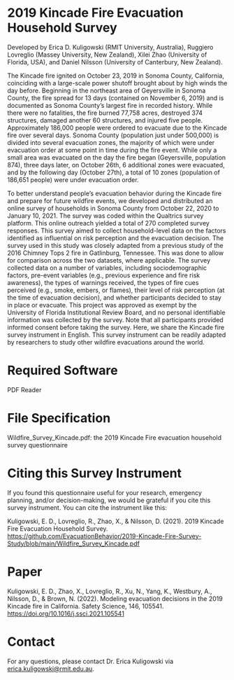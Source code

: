 # 2019 Kincade Fire Evacuation Household Survey
Developed by Erica D. Kuligowski (RMIT University, Australia), Ruggiero Lovreglio (Massey University, New Zealand), Xilei Zhao (University of Florida, USA), and Daniel Nilsson (University of Canterbury, New Zealand).

The Kincade fire ignited on October 23, 2019 in Sonoma County, California, coinciding with a large-scale power shutoff brought about by high winds the day before. Beginning in the northeast area of Geyersville in Sonoma County, the fire spread for 13 days (contained on November 6, 2019) and is documented as Sonoma County’s largest fire in recorded history. While there were no fatalities, the fire burned 77,758 acres, destroyed 374 structures, damaged another 60 structures, and injured five people. Approximately 186,000 people were ordered to evacuate due to the Kincade fire over several days. Sonoma County (population just under 500,000) is divided into several evacuation zones, the majority of which were under evacuation order at some point in time during the fire event. While only a small area was evacuated on the day the fire began (Geyersville, population 874), three days later, on October 26th, 6 additional zones were evacuated, and by the following day (October 27th), a total of 10 zones (population of 186,651 people) were under evacuation order.

To better understand people’s evacuation behavior during the Kincade fire and prepare for future wildfire events, we developed and distributed an online survey of households in Sonoma County from October 22, 2020 to January 10, 2021. The survey was coded within the Qualtrics survey platform. This online outreach yielded a total of 270 completed survey responses. This survey aimed to collect household-level data on the factors identified as influential on risk perception and the evacuation decision. The survey used in this study was closely adapted from a previous study of the 2016 Chimney Tops 2 fire in Gatlinburg, Tennessee. This was done to allow for comparison across the two datasets, where applicable. The survey collected data on a number of variables, including sociodemographic factors, pre-event variables (e.g., previous experience and fire risk awareness), the types of warnings received, the types of fire cues perceived (e.g., smoke, embers, or flames), their level of risk perception (at the time of evacuation decision), and whether participants decided to stay in place or evacuate. This project was approved as exempt by the University of Florida Institutional Review Board, and no personal identifiable information was collected by the survey. Note that all participants provided informed consent before taking the survey. Here, we share the Kincade fire survey instrument in English. This survey instrument can be readily adapted by researchers to study other wildfire evacuations around the world.

# Required Software
PDF Reader

# File Specification
Wildfire_Survey_Kincade.pdf: the 2019 Kincade Fire evacuation household survey questionnaire

# Citing this Survey Instrument
If you found this questionnaire useful for your research, emergency planning, and/or decision-making, we would be grateful if you cite this survey instrument. You can cite the instrument like this:

Kuligowski, E. D., Lovreglio, R., Zhao, X., & Nilsson, D. (2021). 2019 Kincade Fire Evacuation Household Survey. https://github.com/EvacuationBehavior/2019-Kincade-Fire-Survey-Study/blob/main/Wildfire_Survey_Kincade.pdf

# Paper
Kuligowski, E. D., Zhao, X., Lovreglio, R., Xu, N., Yang, K., Westbury, A., Nilsson, D., & Brown, N. (2022). Modeling evacuation decisions in the 2019 Kincade fire in California. Safety Science, 146, 105541. https://doi.org/10.1016/j.ssci.2021.105541

# Contact
For any questions, please contact Dr. Erica Kuligowski via erica.kuligowski@rmit.edu.au.


